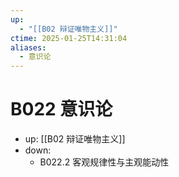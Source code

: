 ```yaml
---
up:
  - "[[B02 辩证唯物主义]]"
ctime: 2025-01-25T14:31:04
aliases:
  - 意识论
---
```


# B022 意识论

- up: [[B02 辩证唯物主义]]
- down:	
	- B022.2 客观规律性与主观能动性
	

